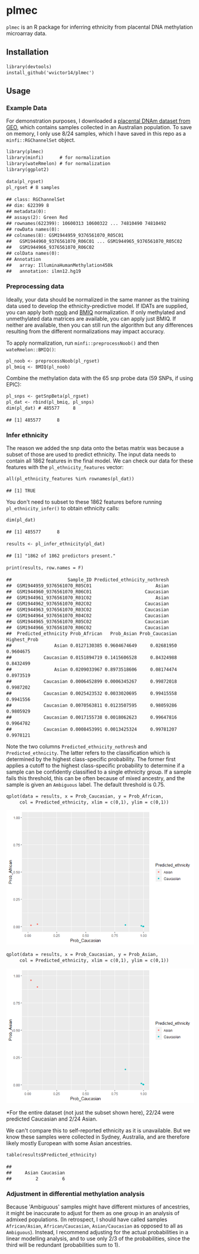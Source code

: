 plmec
=====

`plmec` is an R package for inferring ethnicity from placental DNA
methylation microarray data.

Installation
------------

    library(devtools)
    install_github('wvictor14/plmec')

Usage
-----

### Example Data

For demonstration purposes, I downloaded a [placental DNAm dataset from
GEO](https://www.ncbi.nlm.nih.gov/geo/query/acc.cgi?acc=GSE75196), which
contains samples collected in an Australian population. To save on
memory, I only use 8/24 samples, which I have saved in this repo as a
`minfi::RGChannelSet` object.

    library(plmec)
    library(minfi)      # for normalization
    library(wateRmelon) # for normalization
    library(ggplot2)    

    data(pl_rgset)
    pl_rgset # 8 samples

    ## class: RGChannelSet 
    ## dim: 622399 8 
    ## metadata(0):
    ## assays(2): Green Red
    ## rownames(622399): 10600313 10600322 ... 74810490 74810492
    ## rowData names(0):
    ## colnames(8): GSM1944959_9376561070_R05C01
    ##   GSM1944960_9376561070_R06C01 ... GSM1944965_9376561070_R05C02
    ##   GSM1944966_9376561070_R06C02
    ## colData names(0):
    ## Annotation
    ##   array: IlluminaHumanMethylation450k
    ##   annotation: ilmn12.hg19

### Preprocessing data

Ideally, your data should be normalized in the same manner as the
training data used to develop the ethnicity-predictive model. If IDATs
are supplied, you can apply both
[noob](https://www.ncbi.nlm.nih.gov/pmc/articles/PMC3627582/) and
[BMIQ](https://www.ncbi.nlm.nih.gov/pmc/articles/PMC3546795/)
normalization. If only methylated and unmethylated data matrices are
available, you can apply just BMIQ. If neither are available, then you
can still run the algorithm but any differences resulting from the
different normalizations may impact accuracy.

To apply normalization, run `minfi::preprocessNoob()` and then
`wateRmelon::BMIQ()`:

    pl_noob <- preprocessNoob(pl_rgset)
    pl_bmiq <- BMIQ(pl_noob)

Combine the methylation data with the 65 snp probe data (59 SNPs, if
using EPIC):

    pl_snps <- getSnpBeta(pl_rgset)
    pl_dat <- rbind(pl_bmiq, pl_snps)
    dim(pl_dat) # 485577     8

    ## [1] 485577      8

### Infer ethnicity

The reason we added the snp data onto the betas matrix was because a
subset of those are used to predict ethnicity. The input data needs to
contain all 1862 features in the final model. We can check our data for
these features with the `pl_ethnicity_features` vector:

    all(pl_ethnicity_features %in% rownames(pl_dat))

    ## [1] TRUE

You don't need to subset to these 1862 features before running
`pl_ethnicity_infer()` to obtain ethnicity calls:

    dim(pl_dat)

    ## [1] 485577      8

    results <- pl_infer_ethnicity(pl_dat)

    ## [1] "1862 of 1862 predictors present."

    print(results, row.names = F)

    ##                     Sample_ID Predicted_ethnicity_nothresh
    ##  GSM1944959_9376561070_R05C01                        Asian
    ##  GSM1944960_9376561070_R06C01                    Caucasian
    ##  GSM1944961_9376561070_R01C02                        Asian
    ##  GSM1944962_9376561070_R02C02                    Caucasian
    ##  GSM1944963_9376561070_R03C02                    Caucasian
    ##  GSM1944964_9376561070_R04C02                    Caucasian
    ##  GSM1944965_9376561070_R05C02                    Caucasian
    ##  GSM1944966_9376561070_R06C02                    Caucasian
    ##  Predicted_ethnicity Prob_African   Prob_Asian Prob_Caucasian Highest_Prob
    ##                Asian 0.0127130385 0.9604674649     0.02681950    0.9604675
    ##            Caucasian 0.0151894719 0.1415606528     0.84324988    0.8432499
    ##                Asian 0.0209033967 0.8973518606     0.08174474    0.8973519
    ##            Caucasian 0.0006452899 0.0006345267     0.99872018    0.9987202
    ##            Caucasian 0.0025423532 0.0033020695     0.99415558    0.9941556
    ##            Caucasian 0.0070563811 0.0123507595     0.98059286    0.9805929
    ##            Caucasian 0.0017155738 0.0018062623     0.99647816    0.9964782
    ##            Caucasian 0.0008453991 0.0013425324     0.99781207    0.9978121

Note the two columns `Predicted_ethnicity_nothresh` and
`Predicted_ethnicity`. The latter refers to the classification which is
determined by the highest class-specific probability. The former first
applies a cutoff to the highest class-specific probability to determine
if a sample can be confidently classified to a single ethnicity group.
If a sample fails this threshold, this can be often because of mixed
ancestry, and the sample is given an `Ambiguous` label. The default
threshold is 0.75.

    qplot(data = results, x = Prob_Caucasian, y = Prob_African, 
         col = Predicted_ethnicity, xlim = c(0,1), ylim = c(0,1))

![](README_files/figure-markdown_strict/plot_results-1.png)

    qplot(data = results, x = Prob_Caucasian, y = Prob_Asian, 
         col = Predicted_ethnicity, xlim = c(0,1), ylim = c(0,1))

![](README_files/figure-markdown_strict/plot_results-2.png)

\*For the entire dataset (not just the subset shown here), 22/24 were
predicted Caucasian and 2/24 Asian.

We can't compare this to self-reported ethnicity as it is unavailable.
But we know these samples were collected in Sydney, Australia, and are
therefore likely mostly European with some Asian ancestries.

    table(results$Predicted_ethnicity)

    ## 
    ##     Asian Caucasian 
    ##         2         6

### Adjustment in differential methylation analysis

Because 'Ambiguous' samples might have different mixtures of ancestries,
it might be inaccurate to adjust for them as one group in an analysis of
admixed populations. (In retrospect, I should have called samples
`African/Asian`, `African/Caucasian`, `Asian/Caucasian` as opposed to
all as `Ambiguous`). Instead, I recommend adjusting for the actual
probabilities in a linear modelling analysis, and to use only 2/3 of the
probabilities, since the third will be redundant (probabilities sum to
1).

